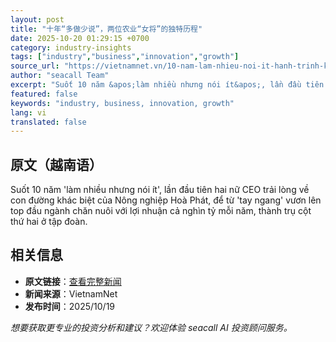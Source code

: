 ```yaml
---
layout: post
title: "十年“多做少说”，两位农业“女将”的独特历程"
date: 2025-10-20 01:29:15 +0700
category: industry-insights
tags: ["industry","business","innovation","growth"]
source_url: "https://vietnamnet.vn/10-nam-lam-nhieu-noi-it-hanh-trinh-khac-biet-cua-hai-nu-tuong-nong-nghiep-2454027.html"
author: "seacall Team"
excerpt: "Suốt 10 năm &apos;làm nhiều nhưng nói ít&apos;, lần đầu tiên hai nữ CEO trải lòng về con đường khác biệt của Nông nghiệp Hoà Phát, để từ &apos;tay ngang&apos; vươn lên top đầu ngành chăn nuôi với lợi ..."
featured: false
keywords: "industry, business, innovation, growth"
lang: vi
translated: false
---
```


## 原文（越南语）

Suốt 10 năm &apos;làm nhiều nhưng nói ít&apos;, lần đầu tiên hai nữ CEO trải lòng về con đường khác biệt của Nông nghiệp Hoà Phát, để từ &apos;tay ngang&apos; vươn lên top đầu ngành chăn nuôi với lợi nhuận cả nghìn tỷ mỗi năm, thành trụ cột thứ hai ở tập đoàn.

## 相关信息

- **原文链接**：[查看完整新闻](https://vietnamnet.vn/10-nam-lam-nhieu-noi-it-hanh-trinh-khac-biet-cua-hai-nu-tuong-nong-nghiep-2454027.html)
- **新闻来源**：VietnamNet
- **发布时间**：2025/10/19

*想要获取更专业的投资分析和建议？欢迎体验 seacall AI 投资顾问服务。*